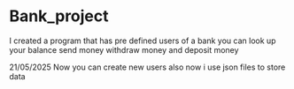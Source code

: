 # Bank_project
I created a program that has pre defined users of a bank you can look up your balance send money withdraw money and deposit money

21/05/2025
Now you can create new users also now i use json files to store data
